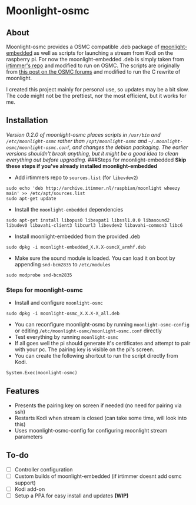# Moonlight-osmc
## About
Moonlight-osmc provides a OSMC compatible .deb package of [moonlight-embedded](https://github.com/irtimmer/moonlight-embedded) as well as scripts for launching a stream from Kodi on the raspberry pi. For now the moonlight-embedded .deb is simply taken from [irtimmer's repo](http://archive.itimmer.nl/raspbian/moonlight/) and modified to run on OSMC. The scripts are originally from [this post on the OSMC forums](https://discourse.osmc.tv/t/limelight-embedded-and-osmc/1884/18) and modified to run the C rewrite of moonlight.

I created this project mainly for personal use, so updates may be a bit slow. The code might not be the prettiest, nor the most efficient, but it works for me.


## Installation
*Version 0.2.0 of moonlight-osmc places scripts in `/usr/bin` and `/etc/moonlight-osmc` rather than `/opt/moonlight-osmc` and `~/.moonlight-osmc/moonlight-osmc.conf`, and changes the debian packaging. The earlier versions shouldn't break anything, but it might be a good idea to clean everything out before upgrading.*
###Steps for moonlight-embedded
**Skip these steps if you've already installed moonlight-embedded**
- Add irtimmers repo to `sources.list` (for `libevdev2`)
```shell
sudo echo 'deb http://archive.itimmer.nl/raspbian/moonlight wheezy main' >> /etc/apt/sources.list
sudo apt-get update
```
- Install the `moonlight-embedded` dependencies
```shell
sudo apt-get install libopus0 libexpat1 libssl1.0.0 libasound2 libudev0 libavahi-client3 libcurl3 libevdev2 libavahi-common3 libc6
```
- Install moonlight-embedded from the provided .deb
```shell
sudo dpkg -i moonlight-embedded_X.X.X-osmcX_armhf.deb
```
- Make sure the sound module is loaded. You can load it on boot by appending `snd-bcm2835` to `/etc/modules`
```shell
sudo modprobe snd-bcm2835
```

### Steps for moonlight-osmc
- Install and configure `moonlight-osmc`
```shell
sudo dpkg -i moonlight-osmc_X.X.X-X_all.deb
```
- You can reconfigure moonlight-osmc by running `moonlight-osmc-config` or editing `/etc/moonlight-osmc/moonlight-osmc.conf` directly
- Test everything by running `moonlight-osmc`
- If all goes well the pi should generate it's certificates and attempt to pair with your pc. The pairing key is visible on the pi's screen.
- You can create the following shortcut to run the script directly from Kodi.
```python
System.Exec(moonlight-osmc)
```

## Features
- Presents the pairing key on screen if needed (no need for pairing via ssh)
- Restarts Kodi when stream is closed (can take some time, will look into this)
- Uses moonlight-osmc-config for configuring moonlight stream parameters

## To-do
- [ ] Controller configuration
- [ ] Custom builds of moonlight-embedded (if irtimmer doesnt add osmc support)
- [ ] Kodi add-on
- [ ] Setup a PPA for easy install and updates **(WIP)**
